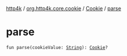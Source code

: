 [http4k](../../index.md) / [org.http4k.core.cookie](../index.md) / [Cookie](index.md) / [parse](./parse.md)

# parse

`fun parse(cookieValue: `[`String`](https://kotlinlang.org/api/latest/jvm/stdlib/kotlin/-string/index.html)`): `[`Cookie`](index.md)`?`